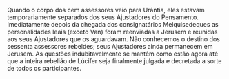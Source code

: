 ﻿Quando o corpo dos cem assessores veio para Urântia, eles estavam temporariamente separados dos seus Ajustadores do Pensamento. Imediatamente depois da chegada dos consignatários Melquisedeques as personalidades leais (exceto Van) foram reenviadas a Jerusem e reunidas aos seus Ajustadores que os aguardavam. Não conhecemos o destino dos sessenta assessores rebeldes; seus Ajustadores ainda permanecem em Jerusem. As questões indubitavelmente se mantêm como estão agora até que a inteira rebelião de Lúcifer seja finalmente julgada e decretada a sorte de todos os participantes.